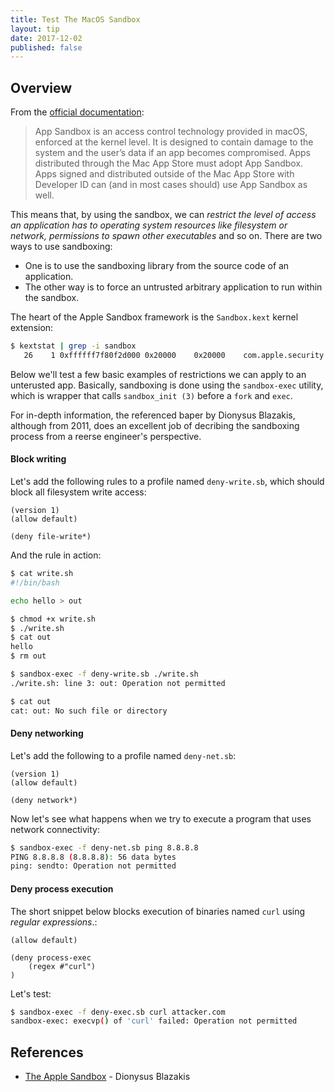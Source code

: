 ```yaml
---
title: Test The MacOS Sandbox
layout: tip
date: 2017-12-02
published: false
---
```


## Overview
From the [official documentation](https://developer.apple.com/library/content/documentation/Security/Conceptual/AppSandboxDesignGuide/AboutAppSandbox/AboutAppSandbox.html):

> App Sandbox is an access control technology provided in macOS, enforced at the kernel level. It is designed to contain damage to the system and the user’s data if an app becomes compromised. Apps distributed through the Mac App Store must adopt App Sandbox. Apps signed and distributed outside of the Mac App Store with Developer ID can (and in most cases should) use App Sandbox as well.

This means that, by using the sandbox, we can _restrict the level of access an application has to operating system resources like filesystem or network, permissions to spawn other executables_ and so on. There are two ways to use sandboxing:
* One is to use the sandboxing library from the source code of an application.
* The other way is to force an untrusted arbitrary application to run within the sandbox.

The heart of the Apple Sandbox framework is the ```Sandbox.kext``` kernel extension:
```bash
$ kextstat | grep -i sandbox
   26    1 0xffffff7f80f2d000 0x20000    0x20000    com.apple.security.sandbox (300.0) BBF405A2-CD8D-39C2-B577-251BE0978774 <25 22 16 7 6 5 4 3 2 1>
```

Below we'll test a few basic examples of restrictions we can apply to an unterusted app. Basically, sandboxing is done using the ```sandbox-exec``` utility, which is wrapper that calls ```sandbox_init (3)``` before a ```fork``` and ```exec```. 

For in-depth information, the referenced baper by Dionysus Blazakis, although from 2011, does an excellent job of decribing the sandboxing process from a reerse engineer's perspective.

#### Block writing

Let's add the following rules to a profile named ```deny-write.sb```, which should block all filesystem write access:

```
(version 1) 
(allow default)

(deny file-write*)
```

And the rule in action:

```bash
$ cat write.sh
#!/bin/bash

echo hello > out

$ chmod +x write.sh
$ ./write.sh
$ cat out
hello
$ rm out

$ sandbox-exec -f deny-write.sb ./write.sh
./write.sh: line 3: out: Operation not permitted

$ cat out
cat: out: No such file or directory
```

#### Deny networking

Let's add the following to a profile named ```deny-net.sb```:
```
(version 1)
(allow default)

(deny network*)
```

Now let's see what happens when we try to execute a program that uses network connectivity:

```bash
$ sandbox-exec -f deny-net.sb ping 8.8.8.8
PING 8.8.8.8 (8.8.8.8): 56 data bytes
ping: sendto: Operation not permitted
```

#### Deny process execution

The short snippet below blocks execution of binaries named ```curl``` using _regular expressions_.:
```(version 1)
(allow default)

(deny process-exec
    (regex #"curl")
)
```

Let's test:

```bash
$ sandbox-exec -f deny-exec.sb curl attacker.com
sandbox-exec: execvp() of 'curl' failed: Operation not permitted
```
## References
* [The Apple Sandbox](https://www.exploit-db.com/docs/english/16031-the-apple-sandbox.pdf) - Dionysus Blazakis
